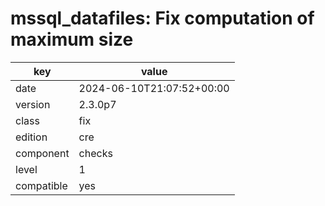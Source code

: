[//]: # (werk v2)
# mssql_datafiles: Fix computation of maximum size

key        | value
---------- | ---
date       | 2024-06-10T21:07:52+00:00
version    | 2.3.0p7
class      | fix
edition    | cre
component  | checks
level      | 1
compatible | yes

